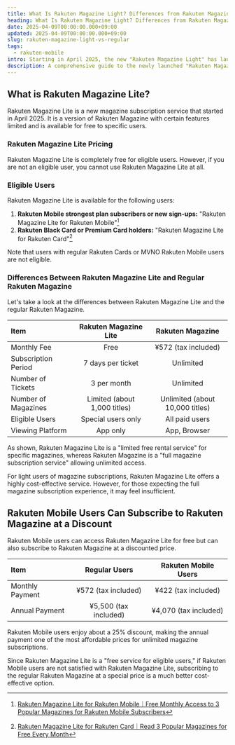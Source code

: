 ```yaml
---
title: What Is Rakuten Magazine Light? Differences from Rakuten Magazine and Eligible Users
heading: What Is Rakuten Magazine Light? Differences from Rakuten Magazine and Eligible Users
date: 2025-04-09T00:00:00.000+09:00
updated: 2025-04-09T00:00:00.000+09:00
slug: rakuten-magazine-light-vs-regular
tags:
  - rakuten-mobile
intro: Starting in April 2025, the new "Rakuten Magazine Light" has launched. While the number of magazines and the subscription period are limited, it offers an excellent service for eligible users to read magazines for free.
description: A comprehensive guide to the newly launched "Rakuten Magazine Light" starting in April 2025! Learn how it differs from the regular Rakuten Magazine, who can use it, which magazines are available, and the pricing details.
---
```


## What is Rakuten Magazine Lite?

Rakuten Magazine Lite is a new magazine subscription service that started in April 2025. It is a version of Rakuten Magazine with certain features limited and is available for free to specific users.

### Rakuten Magazine Lite Pricing

Rakuten Magazine Lite is completely free for eligible users. However, if you are not an eligible user, you cannot use Rakuten Magazine Lite at all.

### Eligible Users

Rakuten Magazine Lite is available for the following users:

1. **Rakuten Mobile strongest plan subscribers or new sign-ups:** "Rakuten Magazine Lite for Rakuten Mobile"[^1]
2. **Rakuten Black Card or Premium Card holders:** "Rakuten Magazine Lite for Rakuten Card"[^2]

Note that users with regular Rakuten Cards or MVNO Rakuten Mobile users are not eligible.

### Differences Between Rakuten Magazine Lite and Regular Rakuten Magazine

Let's take a look at the differences between Rakuten Magazine Lite and the regular Rakuten Magazine.

| Item                   | Rakuten Magazine Lite | Rakuten Magazine |
|:-----------------------|:---------------------:|:----------------:|
| Monthly Fee            | Free                  | ¥572 (tax included) |
| Subscription Period    | 7 days per ticket     | Unlimited       |
| Number of Tickets      | 3 per month           | Unlimited       |
| Number of Magazines    | Limited (about 1,000 titles) | Unlimited (about 10,000 titles) |
| Eligible Users         | Special users only    | All paid users  |
| Viewing Platform       | App only              | App, Browser    |

As shown, Rakuten Magazine Lite is a "limited free rental service" for specific magazines, whereas Rakuten Magazine is a "full magazine subscription service" allowing unlimited access.

For light users of magazine subscriptions, Rakuten Magazine Lite offers a highly cost-effective service. However, for those expecting the full magazine subscription experience, it may feel insufficient.

## Rakuten Mobile Users Can Subscribe to Rakuten Magazine at a Discount

Rakuten Mobile users can access Rakuten Magazine Lite for free but can also subscribe to Rakuten Magazine at a discounted price.

| Item                   | Regular Users        | Rakuten Mobile Users |
|:-----------------------|:---------------------:|:---------------------:|
| Monthly Payment        | ¥572 (tax included)   | ¥422 (tax included)   |
| Annual Payment         | ¥5,500 (tax included) | ¥4,070 (tax included) |

Rakuten Mobile users enjoy about a 25% discount, making the annual payment one of the most affordable prices for unlimited magazine subscriptions.

Since Rakuten Magazine Lite is a "free service for eligible users," if Rakuten Mobile users are not satisfied with Rakuten Magazine Lite, subscribing to the regular Rakuten Magazine at a special price is a much better cost-effective option.

[^1]: [Rakuten Magazine Lite for Rakuten Mobile｜Free Monthly Access to 3 Popular Magazines for Rakuten Mobile Subscribers](https://magazine.rakuten.co.jp/cpn/mno/)
[^2]: [Rakuten Magazine Lite for Rakuten Card｜Read 3 Popular Magazines for Free Every Month](https://magazine.rakuten.co.jp/lite/card/info.html)
